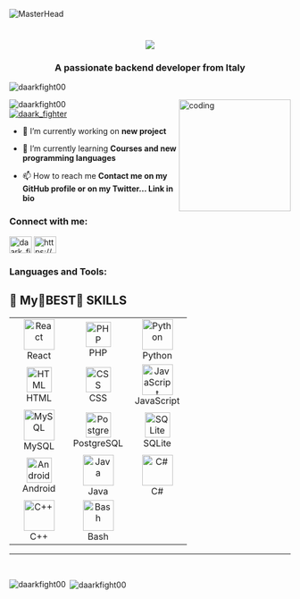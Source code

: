 ![MasterHead](https://miro.medium.com/max/3840/1*J4Lkof6K3jZpKrxVXdy-Iw.jpeg)

<h1 align="center">
    <img src="https://readme-typing-svg.herokuapp.com/?font=Righteous&size=35&center=true&vCenter=true&width=500&height=70&duration=4000&lines=Hi+There!+👋;+I'm+daarkfight00!;" />
</h1>
<h3 align="center">A passionate backend developer from Italy</h3>

<p align="left"> <img src="https://komarev.com/ghpvc/?username=daarkfight00&label=Profile%20views&color=0e75b6&style=flat" alt="daarkfight00" /> </p>

<img align="right" alt="coding" width="200" src="https://i.pinimg.com/originals/54/e3/7d/54e37d8074ebcde1d96c77d7b2a7f310.gif">

<p align="left"> 
  <img src="https://github-profile-trophy.vercel.app/?username=daarkfight00" alt="daarkfight00" />
  <br />
  <a href="https://twitter.com/daark_fighter" target="blank"><img src="https://img.shields.io/twitter/follow/daark_fighter?logo=twitter&style=for-the-badge" alt="daark_fighter" /></a> 
</p>

- 🔭 I’m currently working on **new project**

- 🌱 I’m currently learning **Courses and new programming languages**

- 📫 How to reach me **Contact me on my GitHub profile or on my Twitter... Link in bio**

<h3 align="left">Connect with me:</h3>
<p align="left">
<a href="https://twitter.com/daark_fighter" target="blank"><img align="center" src="https://raw.githubusercontent.com/rahuldkjain/github-profile-readme-generator/master/src/images/icons/Social/twitter.svg" alt="daark_fighter" height="30" width="40" /></a>
<a href="https://discord.gg/cZxBaJ32yk" target="blank"><img align="center" src="https://raw.githubusercontent.com/rahuldkjain/github-profile-readme-generator/master/src/images/icons/Social/discord.svg" alt="https://discord.gg/cZxBaJ32yk" height="30" width="40" /></a>
</p>

<h3 align="left">Languages and Tools:</h3>

## 💫 My🌟BEST🌟 SKILLS

<p align="center">
  <table align="center">
    <tr>
      <td align="center" width="90">
        <img src="https://techstack-generator.vercel.app/react-icon.svg" alt="React" width="55" height="55" />
        <br>React
      </td>
      <td align="center" width="90">
        <img src="https://skillicons.dev/icons?i=php" width="45" height="45" alt="PHP" />
        <br>PHP
      </td>
      <td align="center" width="90">
        <img src="https://techstack-generator.vercel.app/python-icon.svg" alt="Python" width="55" height="55" />
        <br>Python
      </td>
    </tr>
    <tr>
      <td align="center" width="90">
        <img src="https://skillicons.dev/icons?i=html" width="45" height="45" alt="HTML" />
        <br>HTML
      </td>
      <td align="center" width="90">
        <img src="https://skillicons.dev/icons?i=css" width="45" height="45" alt="CSS" />
        <br>CSS
      </td>
      <td align="center" width="90">
        <img src="https://techstack-generator.vercel.app/javascript-icon.svg" alt="JavaScript" width="55" height="55" />
        <br>JavaScript
      </td>
    </tr>
    <tr>
      <td align="center" width="90">
        <img src="https://techstack-generator.vercel.app/mysql-icon.svg" alt="MySQL" width="55" height="55" />
        <br>MySQL
      </td>
      <td align="center" width="90">
        <img src="https://skillicons.dev/icons?i=postgres" width="45" height="45" alt="PostgreSQL" />
        <br>PostgreSQL
      </td>
      <td align="center" width="90">
        <img src="https://skillicons.dev/icons?i=sqlite" width="45" height="45" alt="SQLite" />
        <br>SQLite
      </td>
    </tr>
    <tr>
      <td align="center" width="90">
        <img src="https://skillicons.dev/icons?i=androidstudio" width="45" height="45" alt="AndroidStudio" />
        <br>Android
      </td>
      <td align="center" width="90">
        <img src="https://techstack-generator.vercel.app/java-icon.svg" alt="Java" width="55" height="55" />
        <br>Java
      </td>
      <td align="center" width="90">
        <img src="https://techstack-generator.vercel.app/csharp-icon.svg" alt="C#" width="55" height="55" />
        <br>C#
      </td>
    </tr>
    <tr>
      <td align="center" width="90">
        <img src="https://techstack-generator.vercel.app/cpp-icon.svg" alt="C++" width="55" height="55" />
        <br>C++
      </td>
      <td align="center" width="90">
        <img src="https://techstack-generator.vercel.app/bash-icon.svg" alt="Bash" width="55" height="55" />
        <br>Bash
      </td>
    </tr>
  </table>
</p>

<hr>
<br>

<p><img align="left" src="https://github-readme-stats.vercel.app/api/top-langs?username=daarkfight00&show_icons=true&locale=en&layout=compact" alt="daarkfight00" /></p>

<p>&nbsp;<img align="center" src="https://github-readme-stats.vercel.app/api?username=daarkfight00&show_icons=true&locale=en" alt="daarkfight00" /></p>

